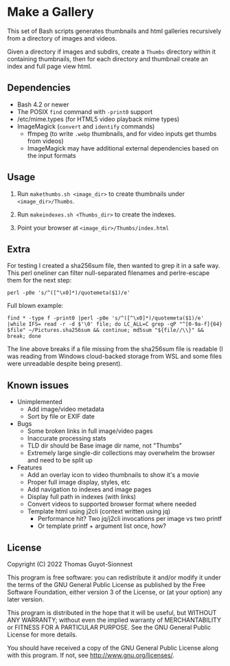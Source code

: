 # Make a Gallery

This set of Bash scripts generates thumbnails and html galleries
recursively from a directory of images and videos.

Given a directory if images and subdirs, create a `Thumbs` directory
within it containing thumbnails, then for each directory and thumbnail
create an index and full page view html.

## Dependencies

- Bash 4.2 or newer
- The POSIX `find` command with `-print0` support
- /etc/mime.types (for HTML5 video playback mime types)
- ImageMagick (`convert` and `identify` commands)
  - ffmpeg (to write `.webp` thumbnails, and for video inputs get thumbs
    from videos)
  - ImageMagick may have additional external dependencies based on the
    input formats

## Usage

1. Run `makethumbs.sh <image_dir>` to create thumbnails under
   `<image_dir>/Thumbs`.

2. Run `makeindexes.sh <Thumbs_dir>` to create the indexes.

3. Point your browser at `<image_dir>/Thumbs/index.html`

## Extra

For testing I created a sha256sum file, then wanted to grep it in a safe
way. This perl oneliner can filter null-separated filenames and
perlre-escape them for the next step:

    perl -p0e 's/^([^\x0]*)/quotemeta($1)/e'

Full blown example:

    find * -type f -print0 |perl -p0e 's/^([^\x0]*)/quotemeta($1)/e' |while IFS= read -r -d $'\0' file; do LC_ALL=C grep -qP "^[0-9a-f]{64}  $file" ~/Pictures.sha256sum && continue; md5sum "${file//\\}" && break; done

The line above breaks if a file missing from the sha256sum file is
readable (I was reading from Windows cloud-backed storage from WSL and
some files were unreadable despite being present).

## Known issues

- Unimplemented
  - Add image/video metadata
  - Sort by file or EXIF date
- Bugs
  - Some broken links in full image/video pages
  - Inaccurate processing stats
  - TLD dir should be Base image dir name, not "Thumbs"
  - Extremely large single-dir collections may overwhelm the browser and
    need to be split up
- Features
  - Add an overlay icon to video thumbnails to show it's a movie
  - Proper full image display, styles, etc
  - Add navigation to indexes and image pages
  - Display full path in indexes (with links)
  - Convert videos to supported browser format where needed
  - Template html using j2cli (context written using jq)
    - Performance hit? Two jq/j2cli invocations per image vs two printf
    - Or template printf + argument list once, how?

## License

Copyright (C) 2022  Thomas Guyot-Sionnest

This program is free software: you can redistribute it and/or modify
it under the terms of the GNU General Public License as published by
the Free Software Foundation, either version 3 of the License, or
(at your option) any later version.

This program is distributed in the hope that it will be useful,
but WITHOUT ANY WARRANTY; without even the implied warranty of
MERCHANTABILITY or FITNESS FOR A PARTICULAR PURPOSE.  See the
GNU General Public License for more details.

You should have received a copy of the GNU General Public License
along with this program.  If not, see <http://www.gnu.org/licenses/>.
